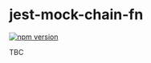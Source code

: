 # jest-mock-chain-fn

[![npm version](https://badge.fury.io/js/jest-mock-chain-fn.svg)](https://badge.fury.io/js/jest-mock-chain-fn)

TBC